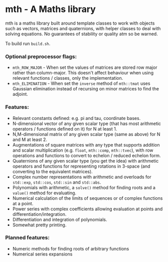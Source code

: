 
# mth - A Maths library

mth is a maths library built around template classes to work with objects such as vectors, matrices and quaternions, with helper classes to deal with solving equations. No guarantees of stability or quality atm so be warned.

To build run `build.sh`.

### Optional preprocessor flags:

* `mth_ROW_MAJOR` - When set the values of matrices are stored row major rather than column-major. This doesn't affect behaviour when using relevant functions / classes, only the implementation.
* `mth_ELIMINATION` - When set the `inverse` method of `mth::tmat` uses Gaussian elimination instead of recursing on minor matrices to find the adjoint.

### Features:

* Relevant constants defined: e.g. pi and tau, coordinate bases.
* N-dimensional vector of any given scalar type (that has most arithmetic operators / functions defined on it) for N at least 1.
* N,M-dimensional matrix of any given scalar type (same as above) for N and M at least 2.
* Augmentations of square matrices with any type that supports addition and scalar multiplication (e.g. `float`, `mth::comp`, `mth::tvec`), with row operations and functions to convert to echelon / reduced echelon form.
* Quaternions of any given scalar type (you get the idea) with arithmetic operators and functions for representing rotations in 3-space (and converting to the equivalent matrices).
* Complex number representations with arithmetic and overloads for `std::exp`, `std::cos`, `std::sin` and `std::abs`.
* Polynomials with arithmetic, a `solve()` method for finding roots and a `value()` method for evaluating.
* Numerical calculation of the limits of sequences or of complex functions at a point.
* Power series with complex coefficients allowing evaluation at points and differentiation/integration.
* Differentiation and integration of polynomials.
* Somewhat pretty printing.

### Planned features:

* Numeric methods for finding roots of arbitrary functions
* Numerical series expansions
